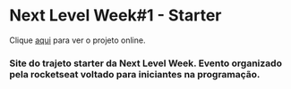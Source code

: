 # Next Level Week#1 - Starter

Clique [aqui](https://arthurpolon.github.io/nextlevelweek-1-starter/)
 para ver o projeto online.

### Site do trajeto starter da Next Level Week. Evento organizado pela rocketseat voltado para iniciantes na programação.
